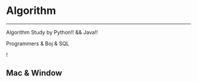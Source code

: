 # Algorithm
---
Algorithm Study by Python!! && Java!!

Programmers & Boj & SQL

!



Mac & Window
------
